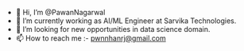 - 👋 Hi, I’m @PawanNagarwal
- 👀 I’m currently working as AI/ML Engineer at Sarvika Technologies.
- 💞️ I’m looking for new opportunities in data science domain.
- 📫 How to reach me :- pwnnhanrj@gmail.com
<!---
PawanNagarwal/PawanNagarwal is a ✨ special ✨ repository because its `README.md` (this file) appears on your GitHub profile.
You can click the Preview link to take a look at your changes.
--->

